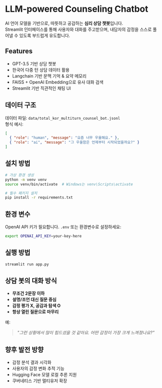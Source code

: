 # LLM-powered Counseling Chatbot

AI 언어 모델을 기반으로, 따뜻하고 공감하는 **심리 상담 챗봇**입니다.  
Streamlit 인터페이스를 통해 사용자와 대화를 주고받으며, 내담자의 감정을 스스로 풀어낼 수 있도록 부드럽게 유도합니다.

## Features

- GPT-3.5 기반 상담 챗봇
- 한국어 다중 턴 상담 데이터 활용
- Langchain 기반 문맥 기억 & 요약 메모리
- FAISS + OpenAI Embedding으로 유사 대화 검색
- Streamlit 기반 직관적인 채팅 UI

## 데이터 구조

데이터 파일: `data/total_kor_multiturn_counsel_bot.jsonl`  
형식 예시:

```json
[
  { "role": "human", "message": "요즘 너무 우울해요." },
  { "role": "ai", "message": "그 우울함은 언제부터 시작되었을까요?" }
]
```

## 설치 방법

```bash
# 가상 환경 생성
python -m venv venv
source venv/bin/activate  # Windows는 venv\Scripts\activate

# 필수 패키지 설치
pip install -r requirements.txt
```

## 환경 변수

OpenAI API 키가 필요합니다. `.env` 또는 환경변수로 설정하세요:

```bash
export OPENAI_API_KEY=your-key-here
```

## 실행 방법

```bash
streamlit run app.py
```

## 상담 봇의 대화 방식

- **무조건 2문장 이하**
- **설명/조언 대신 질문 중심**
- **감정 평가 X, 공감과 탐색 O**
- **항상 열린 질문으로 마무리**

예:

> _"그런 상황에서 많이 힘드셨을 것 같아요. 어떤 감정이 가장 크게 느껴졌나요?"_

## 향후 발전 방향

- 감정 분석 결과 시각화
- 사용자의 감정 변화 추적 기능
- Hugging Face 모델 로컬 추론 지원
- 쿠버네티스 기반 멀티유저 확장
